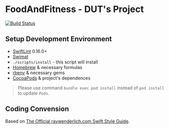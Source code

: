 # FoodAndFitness - DUT's Project

[![Build Status](https://travis-ci.org/hovansuit/FoodAndFitness.svg?branch=master)](https://travis-ci.org/hovansuit/FoodAndFitness)

## Setup Development Environment

- [SwiftLint](https://github.com/realm/SwiftLint) 0.16.0+
- [Swimat](https://github.com/Jintin/Swimat)
- `./scripts/install` - this script will install
- [Homebrew](https://github.com/Homebrew/brew) & necessary formulas
- [rbenv](https://github.com/rbenv/rbenv) & necessary gems
- [CocoaPods](https://cocoapods.org/) & project's dependences
> Please use command `bundle exec pod install` instead of `pod install` to update `Pods`.

## Coding Convension

Based on [The Official raywenderlich.com Swift Style Guide](https://github.com/raywenderlich/swift-style-guide).
